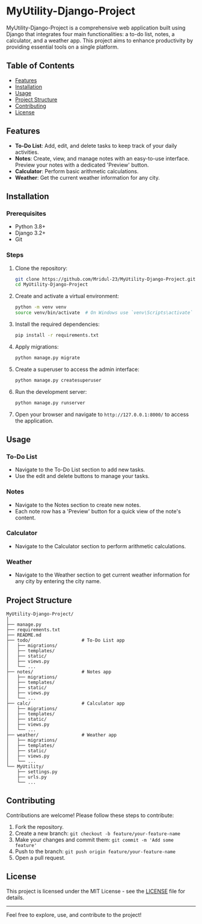 # MyUtility-Django-Project

MyUtility-Django-Project is a comprehensive web application built using Django that integrates four main functionalities: a to-do list, notes, a calculator, and a weather app. This project aims to enhance productivity by providing essential tools on a single platform.

## Table of Contents
- [Features](#features)
- [Installation](#installation)
- [Usage](#usage)
- [Project Structure](#project-structure)
- [Contributing](#contributing)
- [License](#license)

## Features
- **To-Do List**: Add, edit, and delete tasks to keep track of your daily activities.
- **Notes**: Create, view, and manage notes with an easy-to-use interface. Preview your notes with a dedicated 'Preview' button.
- **Calculator**: Perform basic arithmetic calculations.
- **Weather**: Get the current weather information for any city.

## Installation

### Prerequisites
- Python 3.8+
- Django 3.2+
- Git

### Steps
1. Clone the repository:
   ```sh
   git clone https://github.com/Mridul-23/MyUtility-Django-Project.git
   cd MyUtility-Django-Project
   ```

2. Create and activate a virtual environment:
   ```sh
   python -m venv venv
   source venv/bin/activate  # On Windows use `venv\Scripts\activate`
   ```

3. Install the required dependencies:
   ```sh
   pip install -r requirements.txt
   ```

4. Apply migrations:
   ```sh
   python manage.py migrate
   ```

5. Create a superuser to access the admin interface:
   ```sh
   python manage.py createsuperuser
   ```

6. Run the development server:
   ```sh
   python manage.py runserver
   ```

7. Open your browser and navigate to `http://127.0.0.1:8000/` to access the application.

## Usage

### To-Do List
- Navigate to the To-Do List section to add new tasks.
- Use the edit and delete buttons to manage your tasks.

### Notes
- Navigate to the Notes section to create new notes.
- Each note row has a 'Preview' button for a quick view of the note's content.

### Calculator
- Navigate to the Calculator section to perform arithmetic calculations.

### Weather
- Navigate to the Weather section to get current weather information for any city by entering the city name.

## Project Structure

```
MyUtility-Django-Project/
│
├── manage.py
├── requirements.txt
├── README.md
├── todo/                   # To-Do List app
│   ├── migrations/
│   ├── templates/
│   ├── static/
│   ├── views.py
│   └── ...
├── notes/                  # Notes app
│   ├── migrations/
│   ├── templates/
│   ├── static/
│   ├── views.py
│   └── ...
├── calc/                   # Calculator app
│   ├── migrations/
│   ├── templates/
│   ├── static/
│   ├── views.py
│   └── ...
├── weather/                # Weather app
│   ├── migrations/
│   ├── templates/
│   ├── static/
│   ├── views.py
│   └── ...
└── MyUtility/
    ├── settings.py
    ├── urls.py
    └── ...
```

## Contributing
Contributions are welcome! Please follow these steps to contribute:
1. Fork the repository.
2. Create a new branch: `git checkout -b feature/your-feature-name`
3. Make your changes and commit them: `git commit -m 'Add some feature'`
4. Push to the branch: `git push origin feature/your-feature-name`
5. Open a pull request.

## License
This project is licensed under the MIT License - see the [LICENSE](LICENSE) file for details.

---

Feel free to explore, use, and contribute to the project!